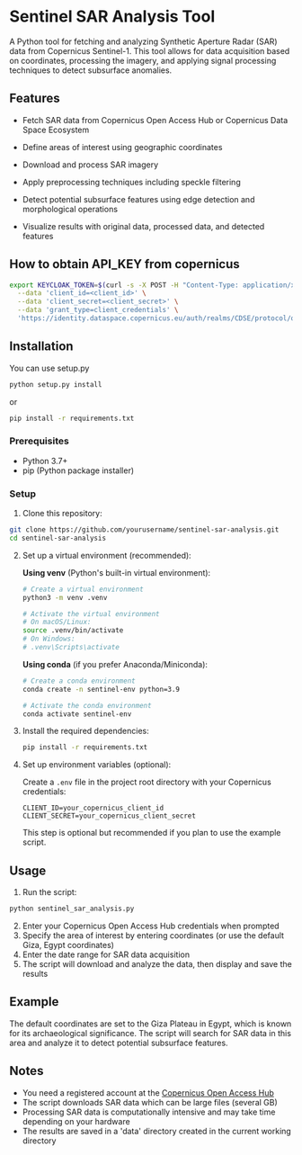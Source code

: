 # Sentinel SAR Analysis Tool

A Python tool for fetching and analyzing Synthetic Aperture Radar (SAR) data from Copernicus Sentinel-1. This tool allows for data acquisition based on coordinates, processing the imagery, and applying signal processing techniques to detect subsurface anomalies.

## Features

- Fetch SAR data from Copernicus Open Access Hub or Copernicus Data Space Ecosystem

- Define areas of interest using geographic coordinates
- Download and process SAR imagery
- Apply preprocessing techniques including speckle filtering
- Detect potential subsurface features using edge detection and morphological operations
- Visualize results with original data, processed data, and detected features


## How to obtain API_KEY from copernicus
``` bash
export KEYCLOAK_TOKEN=$(curl -s -X POST -H "Content-Type: application/x-www-form-urlencoded" \
  --data 'client_id=<client_id>' \
  --data 'client_secret=<client_secret>' \
  --data 'grant_type=client_credentials' \
  'https://identity.dataspace.copernicus.eu/auth/realms/CDSE/protocol/openid-connect/token' | jq -r .access_token)
```

## Installation
You can use setup.py 
```bash
python setup.py install
```
or
```bash
pip install -r requirements.txt
```

### Prerequisites

- Python 3.7+
- pip (Python package installer)

### Setup

1. Clone this repository:
```bash
git clone https://github.com/yourusername/sentinel-sar-analysis.git
cd sentinel-sar-analysis
```

2. Set up a virtual environment (recommended):

   **Using venv** (Python's built-in virtual environment):
   ```bash
   # Create a virtual environment
   python3 -m venv .venv
   
   # Activate the virtual environment
   # On macOS/Linux:
   source .venv/bin/activate
   # On Windows:
   # .venv\Scripts\activate
   ```

   **Using conda** (if you prefer Anaconda/Miniconda):
   ```bash
   # Create a conda environment
   conda create -n sentinel-env python=3.9
   
   # Activate the conda environment
   conda activate sentinel-env
   ```

3. Install the required dependencies:

   ```bash
   pip install -r requirements.txt
   ```

4. Set up environment variables (optional):

   Create a `.env` file in the project root directory with your Copernicus credentials:
   ```
   CLIENT_ID=your_copernicus_client_id
   CLIENT_SECRET=your_copernicus_client_secret
   ```
   
   This step is optional but recommended if you plan to use the example script.

## Usage

1. Run the script:

```bash
python sentinel_sar_analysis.py
```

2. Enter your Copernicus Open Access Hub credentials when prompted
3. Specify the area of interest by entering coordinates (or use the default Giza, Egypt coordinates)
4. Enter the date range for SAR data acquisition
5. The script will download and analyze the data, then display and save the results

## Example

The default coordinates are set to the Giza Plateau in Egypt, which is known for its archaeological significance. The script will search for SAR data in this area and analyze it to detect potential subsurface features.

## Notes


- You need a registered account at the [Copernicus Open Access Hub](https://dataspace.copernicus.eu/)
- The script downloads SAR data which can be large files (several GB)
- Processing SAR data is computationally intensive and may take time depending on your hardware
- The results are saved in a 'data' directory created in the current working directory